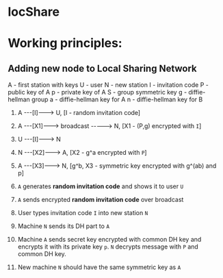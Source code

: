 # locShare

# Working principles:

## Adding new node to Local Sharing Network

A - first station with keys
U - user
N - new station
I - invitation code
P - public key of A
p - private key of A
S - group symmetric key
g - diffie-hellman group
a - diffie-hellman key for A
n - diffie-hellman key for B

1. A ---[I]---> U,                      [I - random invitation code]
1. A ---[X1]---> broadcast -----> N,    [X1 - (P,g) encrypted with `I`]
2. U ---[I]---> N
3. N ---[X2]---> A,                     [X2 - g^a encrypted with `P`]
4. A ---[X3]---> N,                     [g^b, X3 - symmetric key encrypted with g^(ab) and p]

1. `A` generates **random invitation code** and shows it to user `U`
1. `A` sends encrypted **random invitation code** over broadcast
2. User types invitation code `I` into new station `N`
3. Machine `N` sends its DH part to `A`
4. Machine `A` sends secret key encrypted with common DH key and encrypts it with its private key `p`. `N` decrypts message with `P` and common DH key.
5. New machine `N` should have the same symmetric key as `A`
